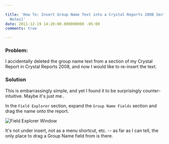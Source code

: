 ```yaml
---
 
title: 'How To: Insert Group Name Text into a Crystal Reports 2008 Section [Field
  Notes]'
date: 2011-12-19 14:20:00.000000000 -05:00
comments: true

---
```

### Problem:

I accidentally deleted the group name text from a section of my Crystal Report in Crystal Reports 2008, and now I would like to re-insert the text.

### Solution

This is embarrassingly simple, and yet I found it to be surprisingly counter-intuitive. Maybe it's just me..

In the `Field Explorer` section, expand the `Group Name Fields` section and drag the name onto the report.

![Field Explorer Window]({{site.post-images}}/FieldExplorer_GroupName.png)

It's not under insert, not as a menu shortcut, etc. -- as far as I can tell, the only place to drag a Group Name field from is there.
